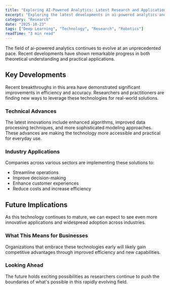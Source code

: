 ```yaml
---
title: "Exploring AI-Powered Analytics: Latest Research and Applications"
excerpt: "Exploring the latest developments in ai-powered analytics and their implications for the future of artificial intelligence and automation."
category: "Research"
date: "2025-10-23"
tags: ["Deep Learning", "Technology", "Research", "Robotics"]
readTime: "3 min read"
---
```


The field of ai-powered analytics continues to evolve at an unprecedented pace. Recent developments have shown remarkable progress in both theoretical understanding and practical applications.

## Key Developments

Recent breakthroughs in this area have demonstrated significant improvements in efficiency and accuracy. Researchers and practitioners are finding new ways to leverage these technologies for real-world solutions.

### Technical Advances

The latest innovations include enhanced algorithms, improved data processing techniques, and more sophisticated modeling approaches. These advances are making the technology more accessible and practical for everyday use.

### Industry Applications

Companies across various sectors are implementing these solutions to:
- Streamline operations
- Improve decision-making
- Enhance customer experiences
- Reduce costs and increase efficiency

## Future Implications

As this technology continues to mature, we can expect to see even more innovative applications and widespread adoption across industries.

### What This Means for Businesses

Organizations that embrace these technologies early will likely gain competitive advantages through improved efficiency and new capabilities.

### Looking Ahead

The future holds exciting possibilities as researchers continue to push the boundaries of what's possible in this rapidly evolving field.
